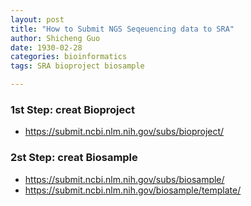 ```yaml
---
layout: post
title: "How to Submit NGS Seqeuencing data to SRA"
author: Shicheng Guo
date: 1930-02-28
categories: bioinformatics
tags: SRA bioproject biosample

---
```



### 1st Step: creat Bioproject

* https://submit.ncbi.nlm.nih.gov/subs/bioproject/


### 2st Step: creat Biosample

* https://submit.ncbi.nlm.nih.gov/subs/biosample/
* https://submit.ncbi.nlm.nih.gov/biosample/template/



